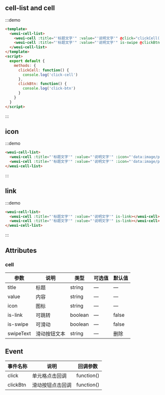 

## cell-list and cell

:::demo

```html
<template>
  <weui-cell-list>
    <weui-cell :title="'标题文字'" :value="'说明文字'" @click="clickCell()"></weui-cell>
    <weui-cell :title="'标题文字'" :value="'说明文字'" is-swipe @clickBtn="clickBtn()"></weui-cell>
  </weui-cell-list>
</template>
<script>
  export default {
    methods: {
      clickCell: function() {
        console.log('click-cell')
      },
      clickBtn: function() {
        console.log('click-btn')
      }
    }
  }
</script>
```

:::

## icon

:::demo

```html
<weui-cell-list>
  <weui-cell :title="'标题文字'" :value="'说明文字'" :icon="'data:image/png;base64,iVBORw0KGgoAAAANSUhEUgAAAC4AAAAuCAMAAABgZ9sFAAAAVFBMVEXx8fHMzMzr6+vn5+fv7+/t7e3d3d2+vr7W1tbHx8eysrKdnZ3p6enk5OTR0dG7u7u3t7ejo6PY2Njh4eHf39/T09PExMSvr6+goKCqqqqnp6e4uLgcLY/OAAAAnklEQVRIx+3RSRLDIAxE0QYhAbGZPNu5/z0zrXHiqiz5W72FqhqtVuuXAl3iOV7iPV/iSsAqZa9BS7YOmMXnNNX4TWGxRMn3R6SxRNgy0bzXOW8EBO8SAClsPdB3psqlvG+Lw7ONXg/pTld52BjgSSkA3PV2OOemjIDcZQWgVvONw60q7sIpR38EnHPSMDQ4MjDjLPozhAkGrVbr/z0ANjAF4AcbXmYAAAAASUVORK5CYII='"></weui-cell>
  <weui-cell :title="'标题文字'" :value="'说明文字'" :icon="'data:image/png;base64,iVBORw0KGgoAAAANSUhEUgAAAC4AAAAuCAMAAABgZ9sFAAAAVFBMVEXx8fHMzMzr6+vn5+fv7+/t7e3d3d2+vr7W1tbHx8eysrKdnZ3p6enk5OTR0dG7u7u3t7ejo6PY2Njh4eHf39/T09PExMSvr6+goKCqqqqnp6e4uLgcLY/OAAAAnklEQVRIx+3RSRLDIAxE0QYhAbGZPNu5/z0zrXHiqiz5W72FqhqtVuuXAl3iOV7iPV/iSsAqZa9BS7YOmMXnNNX4TWGxRMn3R6SxRNgy0bzXOW8EBO8SAClsPdB3psqlvG+Lw7ONXg/pTld52BjgSSkA3PV2OOemjIDcZQWgVvONw60q7sIpR38EnHPSMDQ4MjDjLPozhAkGrVbr/z0ANjAF4AcbXmYAAAAASUVORK5CYII='"></weui-cell>
</weui-cell-list>
```
:::

## link

:::demo

```html
<weui-cell-list>
  <weui-cell :title="'标题文字'" :value="'说明文字'" is-link></weui-cell>
  <weui-cell :title="'标题文字'" :value="'说明文字'" is-link></weui-cell>
</weui-cell-list>
```


<script>
  import tabbar from '../assets/icon_tabbar.png'
  export default {
    data() {
      return {
        tabbar: tabbar
      }
    }
  }
</script>

:::

## Attributes

### cell

| 参数      | 说明         | 类型    | 可选值 | 默认值 |
| --------- | ------------ | ------- | ------ | ------ |
| title     | 标题         | string  | —      | —      |
| value     | 内容         | string  | —      | —      |
| icon      | 图标         | string  | —      | —      |
| is-link   | 可跳转       | boolean | —      | false  |
| is-swipe  | 可滑动       | boolean | —      | false  |
| swipeText | 滑动按钮文本 | string  | —      | 删除   |

## Event

| 事件名称 | 说明             | 回调参数   |
| -------- | ---------------- | ---------- |
| click    | 单元格点击回调   | function() |
| clickBtn | 滑动按钮点击回调 | function() |